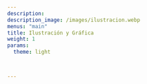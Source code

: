 ```yaml
---
description:
description_image: /images/ilustracion.webp
menus: "main"
title: Ilustración y Gráfica
weight: 1
params:
  theme: light



---
```

